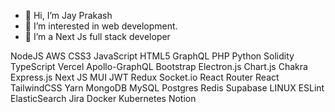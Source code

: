 - 👋 Hi, I’m Jay Prakash
- 👀 I’m interested in web development.
- 🌱 I’m a Next Js full stack developer



NodeJS AWS CSS3 JavaScript HTML5 GraphQL PHP Python Solidity TypeScript Vercel Apollo-GraphQL Bootstrap Electron.js Chart.js Chakra Express.js Next JS MUI JWT Redux Socket.io React Router React TailwindCSS Yarn MongoDB MySQL Postgres Redis Supabase LINUX ESLint ElasticSearch Jira Docker Kubernetes Notion
